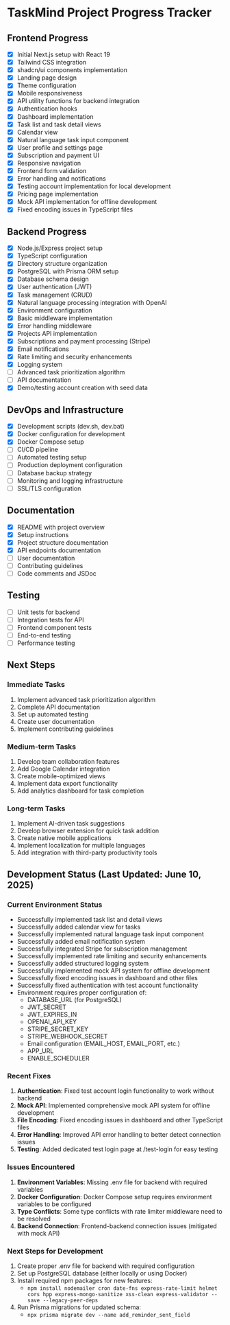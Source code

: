 # TaskMind Project Progress Tracker

## Frontend Progress
- [x] Initial Next.js setup with React 19
- [x] Tailwind CSS integration
- [x] shadcn/ui components implementation
- [x] Landing page design
- [x] Theme configuration
- [x] Mobile responsiveness
- [x] API utility functions for backend integration
- [x] Authentication hooks
- [x] Dashboard implementation
- [x] Task list and task detail views
- [x] Calendar view
- [x] Natural language task input component
- [x] User profile and settings page
- [x] Subscription and payment UI
- [x] Responsive navigation
- [x] Frontend form validation
- [x] Error handling and notifications
- [x] Testing account implementation for local development
- [x] Pricing page implementation
- [x] Mock API implementation for offline development
- [x] Fixed encoding issues in TypeScript files

## Backend Progress
- [x] Node.js/Express project setup
- [x] TypeScript configuration
- [x] Directory structure organization
- [x] PostgreSQL with Prisma ORM setup
- [x] Database schema design
- [x] User authentication (JWT)
- [x] Task management (CRUD)
- [x] Natural language processing integration with OpenAI
- [x] Environment configuration
- [x] Basic middleware implementation
- [x] Error handling middleware
- [x] Projects API implementation
- [x] Subscriptions and payment processing (Stripe)
- [x] Email notifications
- [x] Rate limiting and security enhancements
- [x] Logging system
- [ ] Advanced task prioritization algorithm
- [ ] API documentation
- [x] Demo/testing account creation with seed data

## DevOps and Infrastructure
- [x] Development scripts (dev.sh, dev.bat)
- [x] Docker configuration for development
- [x] Docker Compose setup
- [ ] CI/CD pipeline
- [ ] Automated testing setup
- [ ] Production deployment configuration
- [ ] Database backup strategy
- [ ] Monitoring and logging infrastructure
- [ ] SSL/TLS configuration

## Documentation
- [x] README with project overview
- [x] Setup instructions
- [x] Project structure documentation
- [x] API endpoints documentation
- [ ] User documentation
- [ ] Contributing guidelines
- [ ] Code comments and JSDoc

## Testing
- [ ] Unit tests for backend
- [ ] Integration tests for API
- [ ] Frontend component tests
- [ ] End-to-end testing
- [ ] Performance testing

## Next Steps

### Immediate Tasks
1. Implement advanced task prioritization algorithm
2. Complete API documentation
3. Set up automated testing
4. Create user documentation
5. Implement contributing guidelines

### Medium-term Tasks
1. Develop team collaboration features
2. Add Google Calendar integration
3. Create mobile-optimized views
4. Implement data export functionality
5. Add analytics dashboard for task completion

### Long-term Tasks
1. Implement AI-driven task suggestions
2. Develop browser extension for quick task addition
3. Create native mobile applications
4. Implement localization for multiple languages
5. Add integration with third-party productivity tools

## Development Status (Last Updated: June 10, 2025)

### Current Environment Status
- Successfully implemented task list and detail views
- Successfully added calendar view for tasks
- Successfully implemented natural language task input component
- Successfully added email notification system
- Successfully integrated Stripe for subscription management
- Successfully implemented rate limiting and security enhancements
- Successfully added structured logging system
- Successfully implemented mock API system for offline development
- Successfully fixed encoding issues in dashboard and other files
- Successfully fixed authentication with test account functionality
- Environment requires proper configuration of:
  - DATABASE_URL (for PostgreSQL)
  - JWT_SECRET
  - JWT_EXPIRES_IN
  - OPENAI_API_KEY
  - STRIPE_SECRET_KEY
  - STRIPE_WEBHOOK_SECRET
  - Email configuration (EMAIL_HOST, EMAIL_PORT, etc.)
  - APP_URL
  - ENABLE_SCHEDULER

### Recent Fixes
1. **Authentication**: Fixed test account login functionality to work without backend
2. **Mock API**: Implemented comprehensive mock API system for offline development
3. **File Encoding**: Fixed encoding issues in dashboard and other TypeScript files
4. **Error Handling**: Improved API error handling to better detect connection issues
5. **Testing**: Added dedicated test login page at /test-login for easy testing

### Issues Encountered
1. **Environment Variables**: Missing .env file for backend with required variables
2. **Docker Configuration**: Docker Compose setup requires environment variables to be configured
3. **Type Conflicts**: Some type conflicts with rate limiter middleware need to be resolved
4. **Backend Connection**: Frontend-backend connection issues (mitigated with mock API)

### Next Steps for Development
1. Create proper .env file for backend with required configuration
2. Set up PostgreSQL database (either locally or using Docker)
3. Install required npm packages for new features:
   - `npm install nodemailer cron date-fns express-rate-limit helmet cors hpp express-mongo-sanitize xss-clean express-validator --save --legacy-peer-deps`
4. Run Prisma migrations for updated schema:
   - `npx prisma migrate dev --name add_reminder_sent_field` 